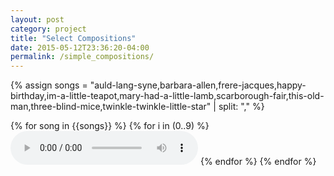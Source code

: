 ```yaml
---
layout: post
category: project
title: "Select Compositions"
date: 2015-05-12T23:36:20-04:00
permalink: /simple_compositions/
---
```


{% assign songs = "auld-lang-syne,barbara-allen,frere-jacques,happy-birthday,im-a-little-teapot,mary-had-a-little-lamb,scarborough-fair,this-old-man,three-blind-mice,twinkle-twinkle-little-star" | split: "," %}

{% for song in {{songs}} %}
{% for i in (0..9) %}
<audio controls>
  <source
    src="{{site.baseurl}}/assets/audio/simple_compositions/{{song}}_{{i}}.mp3"
    type="audio/mpeg">
  Your browser does not support the audio element.
</audio>
{% endfor %}
{% endfor %}